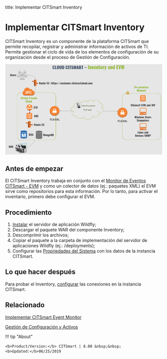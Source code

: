 
title: Implementar CITSmart Inventory

# Implementar CITSmart Inventory

CITSmart Inventory es un componente de la plataforma CITSmart que permite recopilar, registrar y administrar información de activos de TI. Permite gestionar el ciclo de vida de los elementos de configuración de su organización desde el proceso de Gestión de Configuración.

![Arquitectura CITSmart EVM y INV](images/cloud-arch-inv-evm.png)

Antes de empezar
-------------

El CITSmart Inventory trabaja en conjunto con el [Monitor de Eventos CITSmart - EVM][1] y como un colector de datos (ej.: paquetes XML) el EVM sirve como repositorios para esta información. Por lo tanto, para activar el inventario, primero debe configurar el EVM.  


## Procedimiento


1. [Instalar][2] el servidor de aplicación Wildfly;
2. Descargar el paquete WAR del componente Inventory;
3. Descomprimir los archivos;  
4. Copiar el paquete a la carpeta de implementación del servidor de aplicaciones Wildfly (ej.: /deployments);  
5. Configurar las [Propriedades del Sistema][3] con los datos de la instancia CITSmart.

## Lo que hacer después

Para probar el Inventory, [configurar][4] las conexiones en la instancia CITSmart.

## Relacionado

[Implementar CITSmart Event Monitor][5]

[Gestión de Configuración y Activos][6]


!!! tip "About"

    <b>Product/Version:</b> CITSmart | 8.00 &nbsp;&nbsp;
    <b>Updated:</b>06/25/2019

[1]:/es-es/citsmart-platform-8/additional-features/add-ons/event-monitor.html
[2]:/es-es/citsmart-platform-8/get-started/installation-and-upgrade/perform-installation.html
[3]:/es-es/citsmart-platform-8/get-started/installation-and-upgrade/perform-installation.html#configuracion-del-system-properties
[4]:/es-es/citsmart-platform-8/processes/event/configuration/set-inventory-connection.html
[5]:/es-es/citsmart-platform-8/additional-features/add-ons/event-monitor.html
[6]:/es-es/citsmart-platform-8/processes/configuration/overview.html
